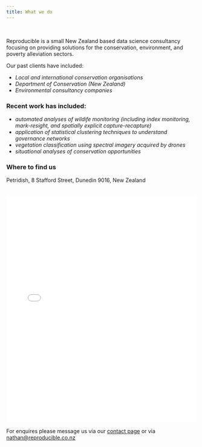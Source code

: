 ```yaml
---
title: What we do
---
```


<br/>

Reproducible is a small New Zealand based data science consultancy focusing on providing solutions for the conservation, environment, and poverty alleviation sectors.

Our past clients have included:
- *Local and international conservation organisations*
- *Department of Conservation (New Zealand)*
- *Environmental consultancy companies*

### Recent work has included:
- *automated analyses of wildife monitoring (including index monitoring, mark-resight, and spatially explicit capture-recapture)*
- *application of statistical clustering techniques to understand governance networks*
- *vegetation classification using spectral imagery acquired by drones*
- *situational analyses of conservation opportunities*


### Where to find us

Petridish, 8 Stafford Street, Dunedin 9016, New Zealand

<br/>

<iframe src="./assets/images/petridish_map.html" height="600px" width="100%" style="border:none;"></iframe>

<br/>

For enquires please message us via our [contact page](contact.md) or via <a href="mailto:nathan@reproducible.co.nz">nathan@reproducible.co.nz</a>


